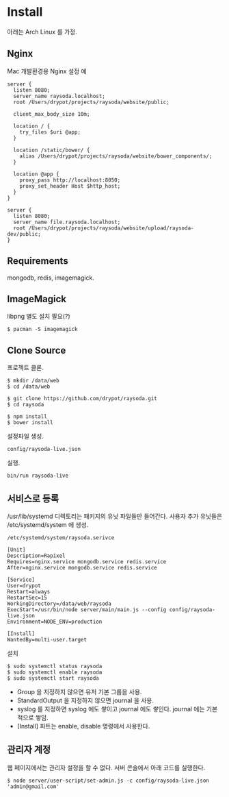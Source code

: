 # Install

아래는 Arch Linux 를 가정.

## Nginx

Mac 개발환경용 Nginx 설정 예

    server {
      listen 8080;
      server_name raysoda.localhost;
      root /Users/drypot/projects/raysoda/website/public;

      client_max_body_size 10m;

      location / {
        try_files $uri @app;
      }

      location /static/bower/ {
        alias /Users/drypot/projects/raysoda/website/bower_components/;
      }

      location @app {
        proxy_pass http://localhost:8050;
        proxy_set_header Host $http_host;
      }
    }

    server {
      listen 8080;
      server_name file.raysoda.localhost;
      root /Users/drypot/projects/raysoda/website/upload/raysoda-dev/public;
    }

## Requirements

mongodb, redis, imagemagick.

## ImageMagick

libpng 별도 설치 필요(?)

    $ pacman -S imagemagick

## Clone Source

프로젝트 클론.

    $ mkdir /data/web
    $ cd /data/web

    $ git clone https://github.com/drypot/raysoda.git
    $ cd raysoda

    $ npm install
    $ bower install

설정파일 생성.

    config/raysoda-live.json

실행.

    bin/run raysoda-live


## 서비스로 등록

/usr/lib/systemd 디렉토리는 패키지의 유닛 파일들만 들어간다.
사용자 추가 유닛들은 /etc/systemd/system 에 생성.

    /etc/systemd/system/raysoda.serivce

    [Unit]
    Description=Rapixel
    Requires=nginx.service mongodb.service redis.service
    After=nginx.service mongodb.service redis.service

    [Service]
    User=drypot
    Restart=always
    RestartSec=15
    WorkingDirectory=/data/web/raysoda
    ExecStart=/usr/bin/node server/main/main.js --config config/raysoda-live.json
    Environment=NODE_ENV=production

    [Install]
    WantedBy=multi-user.target

설치

    $ sudo systemctl status raysoda
    $ sudo systemctl enable raysoda
    $ sudo systemctl start raysoda

* Group 을 지정하지 않으면 유저 기본 그룹을 사용.
* StandardOutput 을 지정하지 않으면 journal 을 사용.
* syslog 를 지정하면 syslog 에도 쌓이고 journal 에도 쌓인다. journal 에는 기본적으로 쌓임.
* [Install] 파트는 enable, disable 명령에서 사용한다.

## 관리자 계정

웹 페이지에서는 관리자 설정을 할 수 없다. 서버 콘솔에서 아래 코드를 실행한다.

    $ node server/user-script/set-admin.js -c config/raysoda-live.json 'admin@gmail.com'

